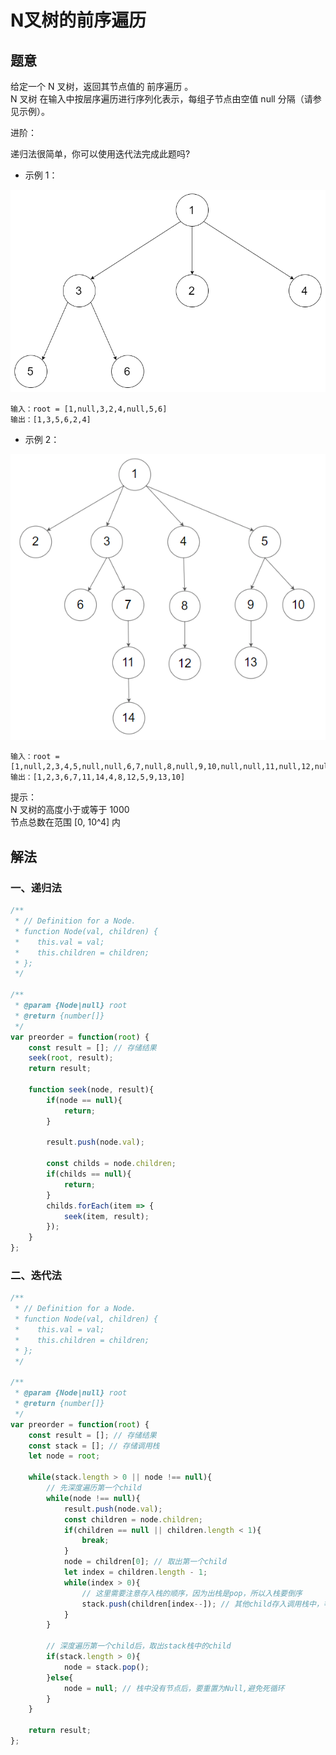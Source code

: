# N叉树的前序遍历

## 题意

给定一个 N 叉树，返回其节点值的 前序遍历 。  
N 叉树 在输入中按层序遍历进行序列化表示，每组子节点由空值 null 分隔（请参见示例）。


进阶：

递归法很简单，你可以使用迭代法完成此题吗?


- 示例 1：

![](./images/n-tree-preorder-traversal-1.png)

```
输入：root = [1,null,3,2,4,null,5,6]
输出：[1,3,5,6,2,4]
```

- 示例 2：

![](./images/n-tree-preorder-traversal-2.png)

```
输入：root = [1,null,2,3,4,5,null,null,6,7,null,8,null,9,10,null,null,11,null,12,null,13,null,null,14]
输出：[1,2,3,6,7,11,14,4,8,12,5,9,13,10]
```

提示：  
N 叉树的高度小于或等于 1000   
节点总数在范围 [0, 10^4] 内   


## 解法 

### 一、递归法

```js
/**
 * // Definition for a Node.
 * function Node(val, children) {
 *    this.val = val;
 *    this.children = children;
 * };
 */
 
/**
 * @param {Node|null} root
 * @return {number[]}
 */
var preorder = function(root) {
    const result = []; // 存储结果
    seek(root, result);
    return result;
 
    function seek(node, result){
        if(node == null){
            return;
        }
 
        result.push(node.val);
 
        const childs = node.children;
        if(childs == null){
            return;
        }
        childs.forEach(item => {
            seek(item, result);
        });
    }
};
```

### 二、迭代法

```js
/**
 * // Definition for a Node.
 * function Node(val, children) {
 *    this.val = val;
 *    this.children = children;
 * };
 */
 
/**
 * @param {Node|null} root
 * @return {number[]}
 */
var preorder = function(root) {
    const result = []; // 存储结果
    const stack = []; // 存储调用栈
    let node = root;
 
    while(stack.length > 0 || node !== null){
        // 先深度遍历第一个child
        while(node !== null){
            result.push(node.val);
            const children = node.children;
            if(children == null || children.length < 1){
                break;
            }
            node = children[0]; // 取出第一个child
            let index = children.length - 1;
            while(index > 0){
                // 这里需要注意存入栈的顺序，因为出栈是pop，所以入栈要倒序
                stack.push(children[index--]); // 其他child存入调用栈中，等待执行
            }
        }
 
        // 深度遍历第一个child后，取出stack栈中的child
        if(stack.length > 0){
            node = stack.pop();
        }else{
            node = null; // 栈中没有节点后，要重置为Null,避免死循环
        }
    }
 
    return result;
};
```
